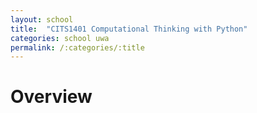 ```yaml
---
layout: school
title:  "CITS1401 Computational Thinking with Python"
categories: school uwa
permalink: /:categories/:title
---
```


# Overview

